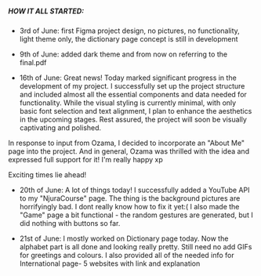 ##### HOW IT ALL STARTED:

- 3rd of June: first Figma project design, 
no pictures, 
no functionality, 
light theme only, 
the dictionary page concept is still in development

- 9th of June: added dark theme and from now on referring to the final.pdf

- 16th of June: Great news! Today marked significant progress in the development of my project. I successfully set up the project structure and included almost all the essential components and data needed for functionality. While the visual styling is currently minimal, with only basic font selection and text alignment, I plan to enhance the aesthetics in the upcoming stages. Rest assured, the project will soon be visually captivating and polished.
  
In response to input from Ozama, I decided to incorporate an "About Me" page into the project. And in general, Ozama was thrilled with the idea and expressed full support for it! I'm really happy xp

Exciting times lie ahead!

- 20th of June: A lot of things today! I successfully added a YouTube API to my "NjuraCourse" page. The thing is the background pictures are horrifyingly bad. I dont really know how to fix it yet:( I also made the "Game" page a bit functional - the random gestures are generated, but I did nothing with buttons so far.
  
- 21st of June: I mostly worked on Dictionary page today. Now the alphabet part is all done and looking really pretty. Still need no add GIFs for greetings and colours. I also provided all of the needed info for International page- 5 websites with link and explanation
